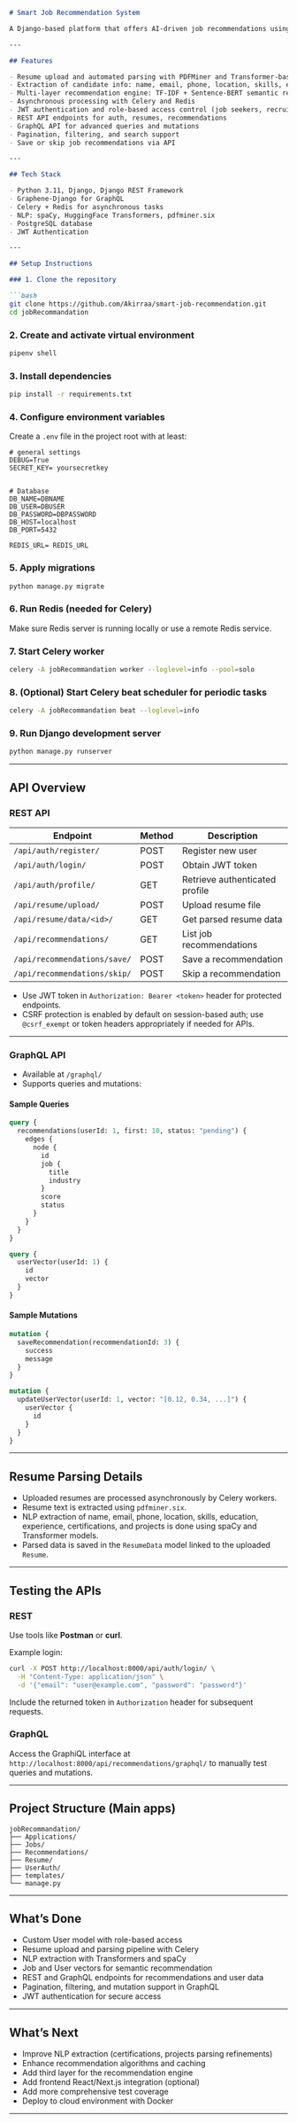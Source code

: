 
```markdown
# Smart Job Recommendation System

A Django-based platform that offers AI-driven job recommendations using resume parsing, NLP, and multi-layer semantic matching. Supports both REST and GraphQL APIs for flexible integration.

---

## Features

- Resume upload and automated parsing with PDFMiner and Transformer-based NLP models  
- Extraction of candidate info: name, email, phone, location, skills, education, experience, certifications, projects  
- Multi-layer recommendation engine: TF-IDF + Sentence-BERT semantic re-ranking  
- Asynchronous processing with Celery and Redis  
- JWT authentication and role-based access control (job seekers, recruiters)  
- REST API endpoints for auth, resumes, recommendations  
- GraphQL API for advanced queries and mutations  
- Pagination, filtering, and search support  
- Save or skip job recommendations via API

---

## Tech Stack

- Python 3.11, Django, Django REST Framework  
- Graphene-Django for GraphQL  
- Celery + Redis for asynchronous tasks  
- NLP: spaCy, HuggingFace Transformers, pdfminer.six  
- PostgreSQL database  
- JWT Authentication

---

## Setup Instructions

### 1. Clone the repository

```bash
git clone https://github.com/Akirraa/smart-job-recommendation.git
cd jobRecommandation
```

### 2. Create and activate virtual environment

```bash
pipenv shell
```

### 3. Install dependencies

```bash
pip install -r requirements.txt
```

### 4. Configure environment variables

Create a `.env` file in the project root with at least:

```env
# general settings
DEBUG=True
SECRET_KEY= yoursecretkey


# Database
DB_NAME=DBNAME
DB_USER=DBUSER
DB_PASSWORD=DBPASSWORD
DB_HOST=localhost
DB_PORT=5432

REDIS_URL= REDIS_URL
```

### 5. Apply migrations

```bash
python manage.py migrate
```

### 6. Run Redis (needed for Celery)

Make sure Redis server is running locally or use a remote Redis service.

### 7. Start Celery worker

```bash
celery -A jobRecommandation worker --loglevel=info --pool=solo
```

### 8. (Optional) Start Celery beat scheduler for periodic tasks

```bash
celery -A jobRecommandation beat --loglevel=info 
```

### 9. Run Django development server

```bash
python manage.py runserver
```

---

## API Overview

### REST API

| Endpoint                     | Method | Description                    |
|------------------------------|--------|-------------------------------|
| `/api/auth/register/`         | POST   | Register new user              |
| `/api/auth/login/`            | POST   | Obtain JWT token               |
| `/api/auth/profile/`          | GET    | Retrieve authenticated profile|
| `/api/resume/upload/`         | POST   | Upload resume file             |
| `/api/resume/data/<id>/`      | GET    | Get parsed resume data         |
| `/api/recommendations/`       | GET    | List job recommendations       |
| `/api/recommendations/save/`  | POST   | Save a recommendation          |
| `/api/recommendations/skip/`  | POST   | Skip a recommendation          |

- Use JWT token in `Authorization: Bearer <token>` header for protected endpoints.
- CSRF protection is enabled by default on session-based auth; use `@csrf_exempt` or token headers appropriately if needed for APIs.

---

### GraphQL API

- Available at `/graphql/`
- Supports queries and mutations:

#### Sample Queries

```graphql
query {
  recommendations(userId: 1, first: 10, status: "pending") {
    edges {
      node {
        id
        job {
          title
          industry
        }
        score
        status
      }
    }
  }
}
```

```graphql
query {
  userVector(userId: 1) {
    id
    vector
  }
}
```

#### Sample Mutations

```graphql
mutation {
  saveRecommendation(recommendationId: 3) {
    success
    message
  }
}

mutation {
  updateUserVector(userId: 1, vector: "[0.12, 0.34, ...]") {
    userVector {
      id
    }
  }
}
```

---

## Resume Parsing Details

- Uploaded resumes are processed asynchronously by Celery workers.
- Resume text is extracted using `pdfminer.six`.
- NLP extraction of name, email, phone, location, skills, education, experience, certifications, and projects is done using spaCy and Transformer models.
- Parsed data is saved in the `ResumeData` model linked to the uploaded `Resume`.

---

## Testing the APIs

### REST

Use tools like **Postman** or **curl**.

Example login:

```bash
curl -X POST http://localhost:8000/api/auth/login/ \
  -H "Content-Type: application/json" \
  -d '{"email": "user@example.com", "password": "password"}'
```

Include the returned token in `Authorization` header for subsequent requests.

### GraphQL

Access the GraphiQL interface at `http://localhost:8000/api/recommendations/graphql/` to manually test queries and mutations.

---

## Project Structure (Main apps)

```
jobRecommandation/
├── Applications/
├── Jobs/
├── Recommendations/
├── Resume/
├── UserAuth/
├── templates/
└── manage.py
```

---

## What’s Done

- Custom User model with role-based access
- Resume upload and parsing pipeline with Celery
- NLP extraction with Transformers and spaCy
- Job and User vectors for semantic recommendation
- REST and GraphQL endpoints for recommendations and user data
- Pagination, filtering, and mutation support in GraphQL
- JWT authentication for secure access

---

## What’s Next

- Improve NLP extraction (certifications, projects parsing refinements)
- Enhance recommendation algorithms and caching
- Add third layer for the recommendation engine
- Add frontend React/Next.js integration (optional)
- Add more comprehensive test coverage
- Deploy to cloud environment with Docker


---